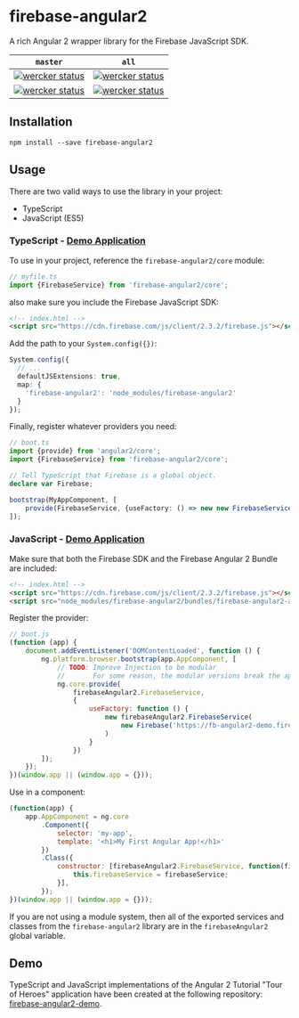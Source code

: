 # firebase-angular2
A rich Angular 2 wrapper library for the Firebase JavaScript SDK.

| `master`  | `all` |
| ------------- | ------------- |
| [![wercker status](https://app.wercker.com/status/159416890b9eb65d3c1e9a647f6ac7a7/s/master "wercker status")](https://app.wercker.com/project/bykey/159416890b9eb65d3c1e9a647f6ac7a7) | [![wercker status](https://app.wercker.com/status/159416890b9eb65d3c1e9a647f6ac7a7/s "wercker status")](https://app.wercker.com/project/bykey/159416890b9eb65d3c1e9a647f6ac7a7)  |
| [![wercker status](https://app.wercker.com/status/159416890b9eb65d3c1e9a647f6ac7a7/m/master "wercker status")](https://app.wercker.com/project/bykey/159416890b9eb65d3c1e9a647f6ac7a7) | [![wercker status](https://app.wercker.com/status/159416890b9eb65d3c1e9a647f6ac7a7/m "wercker status")](https://app.wercker.com/project/bykey/159416890b9eb65d3c1e9a647f6ac7a7)  |

## Installation


```
npm install --save firebase-angular2
```

## Usage

There are two valid ways to use the library in your project:

 - TypeScript
 - JavaScript (ES5)

### TypeScript - [Demo Application](https://github.com/KallynGowdy/firebase-angular2-demo/tree/master/ts)

To use in your project, reference the `firebase-angular2/core` module:

```TypeScript
// myfile.ts
import {FirebaseService} from 'firebase-angular2/core';
```

also make sure you include the Firebase JavaScript SDK:

```html
<!-- index.html -->
<script src="https://cdn.firebase.com/js/client/2.3.2/firebase.js"></script>
```

Add the path to your `System.config({})`:

```TypeScript
System.config({
  // ...
  defaultJSExtensions: true,
  map: {
    'firebase-angular2': 'node_modules/firebase-angular2'
  }
});
```

Finally, register whatever providers you need:

```TypeScript
// boot.ts
import {provide} from 'angular2/core';
import {FirebaseService} from 'firebase-angular2/core';

// Tell TypeScript that Firebase is a global object.
declare var Firebase;

bootstrap(MyAppComponent, [
    provide(FirebaseService, {useFactory: () => new new FirebaseService(new Firebase('https://YOUR-FIREBASE-URL.firebaseio.com/')))})
]);
```

### JavaScript - [Demo Application](https://github.com/KallynGowdy/firebase-angular2-demo/tree/master/js)

Make sure that both the Firebase SDK and the Firebase Angular 2 Bundle are included:

```html
<!-- index.html -->
<script src="https://cdn.firebase.com/js/client/2.3.2/firebase.js"></script>
<script src="node_modules/firebase-angular2/bundles/firebase-angular2-all.umd.js"></script>
```

Register the provider:

```JavaScript
// boot.js
(function (app) {
    document.addEventListener('DOMContentLoaded', function () {
        ng.platform.browser.bootstrap(app.AppComponent, [
            // TODO: Improve Injection to be modular
            //       For some reason, the modular versions break the app
            ng.core.provide(
                firebaseAngular2.FirebaseService,
                {
                    useFactory: function () {
                        new firebaseAngular2.FirebaseService(
                            new Firebase('https://fb-angular2-demo.firebaseio.com/')
                        )
                    }
                })
        ]);
    });
})(window.app || (window.app = {}));
```

Use in a component:

```JavaScript
(function(app) {
    app.AppComponent = ng.core
        .Component({
            selector: 'my-app',
            template: '<h1>My First Angular App!</h1>'
        })
        .Class({
            constructor: [firebaseAngular2.FirebaseService, function(firebaseService) {
                this.firebaseService = firebaseService;
            }],
        });
})(window.app || (window.app = {}));
```

If you are not using a module system, then all of the exported services and classes from the `firebase-angular2` library are in the `firebaseAngular2` global variable.

## Demo

TypeScript and JavaScript implementations of the Angular 2 Tutorial "Tour of Heroes" application have been created at the following repository: [firebase-angular2-demo](https://github.com/KallynGowdy/firebase-angular2-demo).
